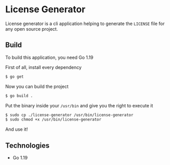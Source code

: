 # License Generator

License generator is a cli application helping to generate the `LICENSE` file for any open source project.

## Build

To build this application, you need Go 1.19

First of all, install every dependency

```bash
$ go get
```

Now you can build the project

```bash
$ go build .
```

Put the binary inside your `/usr/bin` and give you the right to execute it

```bash
$ sudo cp ./license-generator /usr/bin/license-generator
$ sudo chmod +x /usr/bin/license-generator
```

And use it!

## Technologies

- Go 1.19